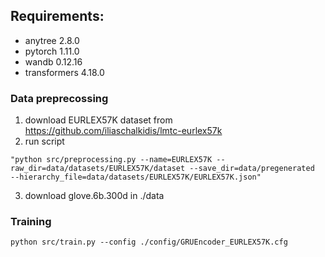 ## Requirements:

* anytree 2.8.0
* pytorch 1.11.0
* wandb 0.12.16
* transformers 4.18.0

### Data preprecossing

1. download EURLEX57K dataset from https://github.com/iliaschalkidis/lmtc-eurlex57k
2. run script 

```
"python src/preprocessing.py --name=EURLEX57K --raw_dir=data/datasets/EURLEX57K/dataset --save_dir=data/pregenerated  --hierarchy_file=data/datasets/EURLEX57K/EURLEX57K.json"
```

3. download glove.6b.300d in ./data

### Training
```
python src/train.py --config ./config/GRUEncoder_EURLEX57K.cfg
```

